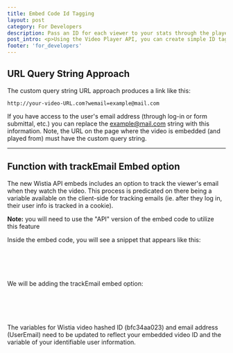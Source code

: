 ```yaml
---
title: Embed Code Id Tagging
layout: post
category: For Developers
description: Pass an ID for each viewer to your stats through the player API using these simple steps!
post_intro: <p>Using the Video Player API, you can create simple ID tagging that passes user info into your Wistia stats.  Your two options for executing this is:</p> <ol><li>using the <span class="code">wemail=</span> URL query string</li><li>a separate function using the trackEmail embed option.</li></ol>
footer: 'for_developers'
---
```


## URL Query String Approach

The custom query string URL approach produces a link like this: 

<pre><code class="language-markup">http://your-video-URL.com?wemail=example@mail.com</code></pre>

If you have access to the user's email address (through log-in or form submittal, etc.) you can replace the <span class="code">example@mail.com</span> string with this information.  Note, the URL on the page where the video is embedded (and played from) must have the custom query string.

---

## Function with trackEmail Embed option

The new Wistia API embeds includes an option to track the viewer's email when they watch the video.  This process is predicated on there being a variable available on the client-side for tracking emails (ie. after they log in, their user info is tracked in a cookie).

**Note:** you will need to use the "API" version of the embed code to utilize this feature

Inside the embed code, you will see a snippet that appears like this:

<pre><code class="language-markup">
<script type="text/javascript"> 
</code><code class='language-javascript'>
  var wistiaEmbed = Wistia.embed("bfc34aa023", {
    platformPreference: "html5",
    autoPlay: true,
    wmode: "transparent",
    container: "my_container"
  });
</script>
</code></pre>

We will be adding the <span class="code">trackEmail</span> embed option:
	
<pre><code class="language-markup">
<script type="text/javascript"> 
</code><code class='language-javascript'>
  var wistiaEmbed = Wistia.embed("bfc34aa023", {
    platformPreference: "html5",
    autoPlay: true,
    wmode: "transparent",
    container: "my_container",
    trackEmail: "userEmail"
  });
</script>
</code></pre>


The variables for Wistia video hashed ID (<span class="code">bfc34aa023</span>) and email address (<span class="code">UserEmail</span>) need to be updated to reflect your embedded video ID and the variable of your identifiable user information.

